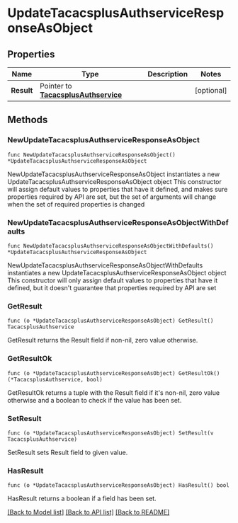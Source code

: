 # UpdateTacacsplusAuthserviceResponseAsObject

## Properties

Name | Type | Description | Notes
------------ | ------------- | ------------- | -------------
**Result** | Pointer to [**TacacsplusAuthservice**](TacacsplusAuthservice.md) |  | [optional] 

## Methods

### NewUpdateTacacsplusAuthserviceResponseAsObject

`func NewUpdateTacacsplusAuthserviceResponseAsObject() *UpdateTacacsplusAuthserviceResponseAsObject`

NewUpdateTacacsplusAuthserviceResponseAsObject instantiates a new UpdateTacacsplusAuthserviceResponseAsObject object
This constructor will assign default values to properties that have it defined,
and makes sure properties required by API are set, but the set of arguments
will change when the set of required properties is changed

### NewUpdateTacacsplusAuthserviceResponseAsObjectWithDefaults

`func NewUpdateTacacsplusAuthserviceResponseAsObjectWithDefaults() *UpdateTacacsplusAuthserviceResponseAsObject`

NewUpdateTacacsplusAuthserviceResponseAsObjectWithDefaults instantiates a new UpdateTacacsplusAuthserviceResponseAsObject object
This constructor will only assign default values to properties that have it defined,
but it doesn't guarantee that properties required by API are set

### GetResult

`func (o *UpdateTacacsplusAuthserviceResponseAsObject) GetResult() TacacsplusAuthservice`

GetResult returns the Result field if non-nil, zero value otherwise.

### GetResultOk

`func (o *UpdateTacacsplusAuthserviceResponseAsObject) GetResultOk() (*TacacsplusAuthservice, bool)`

GetResultOk returns a tuple with the Result field if it's non-nil, zero value otherwise
and a boolean to check if the value has been set.

### SetResult

`func (o *UpdateTacacsplusAuthserviceResponseAsObject) SetResult(v TacacsplusAuthservice)`

SetResult sets Result field to given value.

### HasResult

`func (o *UpdateTacacsplusAuthserviceResponseAsObject) HasResult() bool`

HasResult returns a boolean if a field has been set.


[[Back to Model list]](../README.md#documentation-for-models) [[Back to API list]](../README.md#documentation-for-api-endpoints) [[Back to README]](../README.md)


